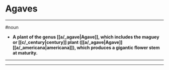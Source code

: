 # Agaves
---
#noun
- **A plant of the genus [[a/_agave|Agave]], which includes the maguey or [[c/_century|century]] plant ([[a/_agave|Agave]] [[a/_americana|americana]]), which produces a gigantic flower stem at maturity.**
---
---
